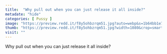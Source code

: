 ```yaml
---
title:  "Why pull out when you can just release it all inside?"
metadate: "hide"
categories: [ Pussy ]
image: "https://preview.redd.it/f8y5ohbzrqm51.jpg?auto=webp&s=1b64bb1e7a526622735a2fdb8d5e76a596fcb438"
thumb: "https://preview.redd.it/f8y5ohbzrqm51.jpg?width=1080&crop=smart&auto=webp&s=6d536bbf11e3b2ebd44adb85c38b6834b367497f"
visit: ""
---
```

Why pull out when you can just release it all inside?
